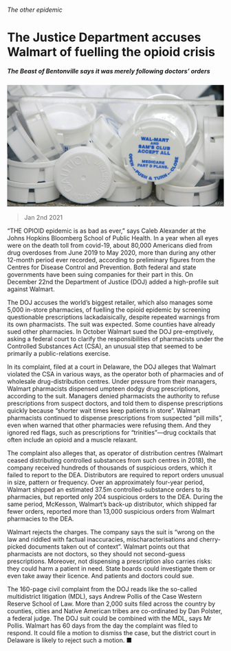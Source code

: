 ###### The other epidemic

# The Justice Department accuses Walmart of fuelling the opioid crisis 

##### The Beast of Bentonville says it was merely following doctors’ orders 

![image](images/20210102_USP003_0.jpg) 

> Jan 2nd 2021 


“THE OPIOID epidemic is as bad as ever,” says Caleb Alexander at the Johns Hopkins Bloomberg School of Public Health. In a year when all eyes were on the death toll from covid-19, about 80,000 Americans died from drug overdoses from June 2019 to May 2020, more than during any other 12-month period ever recorded, according to preliminary figures from the Centres for Disease Control and Prevention. Both federal and state governments have been suing companies for their part in this. On December 22nd the Department of Justice (DOJ) added a high-profile suit against Walmart.


The DOJ accuses the world’s biggest retailer, which also manages some 5,000 in-store pharmacies, of fuelling the opioid epidemic by screening questionable prescriptions lackadaisically, despite repeated warnings from its own pharmacists. The suit was expected. Some counties have already sued other pharmacies. In October Walmart sued the DOJ pre-emptively, asking a federal court to clarify the responsibilities of pharmacists under the Controlled Substances Act (CSA), an unusual step that seemed to be primarily a public-relations exercise.



In its complaint, filed at a court in Delaware, the DOJ alleges that Walmart violated the CSA in various ways, as the operator both of pharmacies and of wholesale drug-distribution centres. Under pressure from their managers, Walmart pharmacists dispensed umpteen dodgy drug prescriptions, according to the suit. Managers denied pharmacists the authority to refuse prescriptions from suspect doctors, and told them to dispense prescriptions quickly because “shorter wait times keep patients in store”. Walmart pharmacists continued to dispense prescriptions from suspected “pill mills”, even when warned that other pharmacies were refusing them. And they ignored red flags, such as prescriptions for “trinities”—drug cocktails that often include an opioid and a muscle relaxant.


The complaint also alleges that, as operator of distribution centres (Walmart ceased distributing controlled substances from such centres in 2018), the company received hundreds of thousands of suspicious orders, which it failed to report to the DEA. Distributors are required to report orders unusual in size, pattern or frequency. Over an approximately four-year period, Walmart shipped an estimated 37.5m controlled-substance orders to its pharmacies, but reported only 204 suspicious orders to the DEA. During the same period, McKesson, Walmart’s back-up distributor, which shipped far fewer orders, reported more than 13,000 suspicious orders from Walmart pharmacies to the DEA.


Walmart rejects the charges. The company says the suit is “wrong on the law and riddled with factual inaccuracies, mischaracterisations and cherry-picked documents taken out of context”. Walmart points out that pharmacists are not doctors, so they should not second-guess prescriptions. Moreover, not dispensing a prescription also carries risks: they could harm a patient in need. State boards could investigate them or even take away their licence. And patients and doctors could sue.


The 160-page civil complaint from the DOJ reads like the so-called multidistrict litigation (MDL), says Andrew Pollis of the Case Western Reserve School of Law. More than 2,000 suits filed across the country by counties, cities and Native American tribes are co-ordinated by Dan Polster, a federal judge. The DOJ suit could be combined with the MDL, says Mr Pollis. Walmart has 60 days from the day the complaint was filed to respond. It could file a motion to dismiss the case, but the district court in Delaware is likely to reject such a motion. ■

